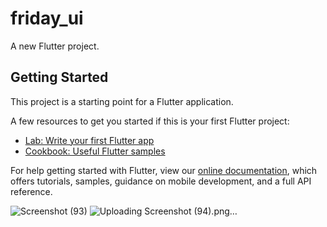 # friday_ui

A new Flutter project.

## Getting Started

This project is a starting point for a Flutter application.

A few resources to get you started if this is your first Flutter project:

- [Lab: Write your first Flutter app](https://flutter.dev/docs/get-started/codelab)
- [Cookbook: Useful Flutter samples](https://flutter.dev/docs/cookbook)

For help getting started with Flutter, view our
[online documentation](https://flutter.dev/docs), which offers tutorials,
samples, guidance on mobile development, and a full API reference.

![Screenshot (93)](https://user-images.githubusercontent.com/97935737/190566408-9e265a26-abfb-4e62-b34d-cd3a73b5b062.png)
![Uploading Screenshot (94).png…]()
